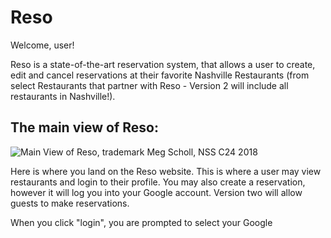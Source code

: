 # Reso

Welcome, user!

Reso is a state-of-the-art reservation system, that allows a user to create, edit and cancel reservations at their favorite Nashville Restaurants (from select Restaurants that partner with Reso - Version 2 will include all restaurants in Nashville!).


## The main view of Reso:
<img src="../readme-images/main-view.png" alt="Main View of Reso, trademark Meg Scholl, NSS C24 2018" title="Main View of Reso, trademark Meg Scholl, NSS C24 2018">

Here is where you land on the Reso website. This is where a user may view restaurants and login to their profile. You may also create a reservation, however it will log you into your Google account. Version two will allow guests to make reservations. 

When you click "login", you are prompted to select your Google 